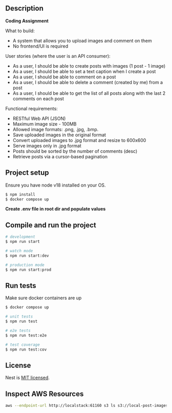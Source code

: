 ## Description

**Coding Assignment**

What to build:

- A system that allows you to upload images and comment on them
- No frontend/UI is required

User stories (where the user is an API consumer):
- As a user, I should be able to create posts with images (1 post - 1 image)
- As a user, I should be able to set a text caption when I create a post
- As a user, I should be able to comment on a post
- As a user, I should be able to delete a comment (created by me) from a post
- As a user, I should be able to get the list of all posts along with the last 2 comments
on each post

Functional requirements:
- RESTful Web API (JSON)
- Maximum image size - 100MB
- Allowed image formats: .png, .jpg, .bmp.
- Save uploaded images in the original format
- Convert uploaded images to .jpg format and resize to 600x600
- Serve images only in .jpg format
- Posts should be sorted by the number of comments (desc)
- Retrieve posts via a cursor-based pagination

## Project setup

Ensure you have node v18 installed on your OS.

```bash
$ npm install
$ docker compose up
```

**Create .env file in root dir and populate values**

## Compile and run the project

```bash
# development
$ npm run start

# watch mode
$ npm run start:dev

# production mode
$ npm run start:prod
```

## Run tests

Make sure docker containers are up

```bash
$ docker compose up
```

```bash
# unit tests
$ npm run test

# e2e tests
$ npm run test:e2e

# test coverage
$ npm run test:cov
```

## License

Nest is [MIT licensed](https://github.com/nestjs/nest/blob/master/LICENSE).

## Inspect AWS Resources

```bash
aws --endpoint-url http://localstack:61160 s3 ls s3://local-post-images --recursive --human-readable
```
